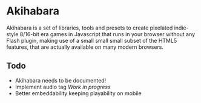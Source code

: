 Akihabara
=========

Akihabara is a set of libraries, tools and presets to create pixelated indie-style 8/16-bit era games in Javascript that runs in your browser without any Flash plugin, making use of a small small small subset of the HTML5 features, that are actually available on many modern browsers.

Todo
----

* Akihabara needs to be documented!
* Implement audio tag *Work in progress*
* Better embeddability keeping playability on mobile
